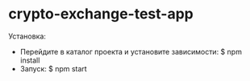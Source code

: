# crypto-exchange-test-app

Установка:

- Перейдите в каталог проекта и установите зависимости: $ npm install
- Запуск: $ npm start
